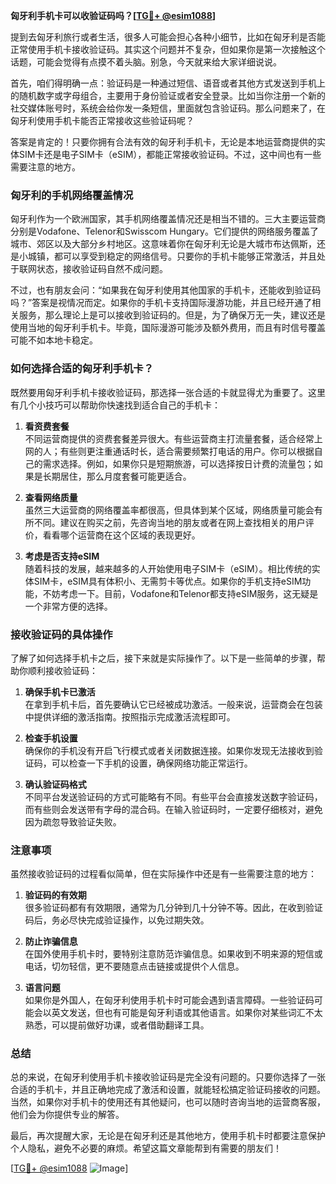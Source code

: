 **匈牙利手机卡可以收验证码吗？[[TG💪+ @esim1088](https://t.me/s/esim1088)]**

提到去匈牙利旅行或者生活，很多人可能会担心各种小细节，比如在匈牙利是否能正常使用手机卡接收验证码。其实这个问题并不复杂，但如果你是第一次接触这个话题，可能会觉得有点摸不着头脑。别急，今天就来给大家详细说说。

首先，咱们得明确一点：验证码是一种通过短信、语音或者其他方式发送到手机上的随机数字或字母组合，主要用于身份验证或者安全登录。比如当你注册一个新的社交媒体账号时，系统会给你发一条短信，里面就包含验证码。那么问题来了，在匈牙利使用手机卡能否正常接收这些验证码呢？

答案是肯定的！只要你拥有合法有效的匈牙利手机卡，无论是本地运营商提供的实体SIM卡还是电子SIM卡（eSIM），都能正常接收验证码。不过，这中间也有一些需要注意的地方。

### 匈牙利的手机网络覆盖情况

匈牙利作为一个欧洲国家，其手机网络覆盖情况还是相当不错的。三大主要运营商分别是Vodafone、Telenor和Swisscom Hungary。它们提供的网络服务覆盖了城市、郊区以及大部分乡村地区。这意味着你在匈牙利无论是大城市布达佩斯，还是小城镇，都可以享受到稳定的网络信号。只要你的手机卡能够正常激活，并且处于联网状态，接收验证码自然不成问题。

不过，也有朋友会问：“如果我在匈牙利使用其他国家的手机卡，还能收到验证码吗？”答案是视情况而定。如果你的手机卡支持国际漫游功能，并且已经开通了相关服务，那么理论上是可以接收到验证码的。但是，为了确保万无一失，建议还是使用当地的匈牙利手机卡。毕竟，国际漫游可能涉及额外费用，而且有时信号覆盖可能不如本地卡稳定。

### 如何选择合适的匈牙利手机卡？

既然要用匈牙利手机卡接收验证码，那选择一张合适的卡就显得尤为重要了。这里有几个小技巧可以帮助你快速找到适合自己的手机卡：

1. **看资费套餐**  
   不同运营商提供的资费套餐差异很大。有些运营商主打流量套餐，适合经常上网的人；有些则更注重通话时长，适合需要频繁打电话的用户。你可以根据自己的需求选择。例如，如果你只是短期旅游，可以选择按日计费的流量包；如果是长期居住，那么月度套餐可能更适合。

2. **查看网络质量**  
   虽然三大运营商的网络覆盖率都很高，但具体到某个区域，网络质量可能会有所不同。建议在购买之前，先咨询当地的朋友或者在网上查找相关的用户评价，看看哪个运营商在这个区域的表现更好。

3. **考虑是否支持eSIM**  
   随着科技的发展，越来越多的人开始使用电子SIM卡（eSIM）。相比传统的实体SIM卡，eSIM具有体积小、无需剪卡等优点。如果你的手机支持eSIM功能，不妨考虑一下。目前，Vodafone和Telenor都支持eSIM服务，这无疑是一个非常方便的选择。

### 接收验证码的具体操作

了解了如何选择手机卡之后，接下来就是实际操作了。以下是一些简单的步骤，帮助你顺利接收验证码：

1. **确保手机卡已激活**  
   在拿到手机卡后，首先要确认它已经被成功激活。一般来说，运营商会在包装中提供详细的激活指南。按照指示完成激活流程即可。

2. **检查手机设置**  
   确保你的手机没有开启飞行模式或者关闭数据连接。如果你发现无法接收到验证码，可以检查一下手机的设置，确保网络功能正常运行。

3. **确认验证码格式**  
   不同平台发送验证码的方式可能略有不同。有些平台会直接发送数字验证码，而有些则会发送带有字母的混合码。在输入验证码时，一定要仔细核对，避免因为疏忽导致验证失败。

### 注意事项

虽然接收验证码的过程看似简单，但在实际操作中还是有一些需要注意的地方：

1. **验证码的有效期**  
   很多验证码都有有效期限，通常为几分钟到几十分钟不等。因此，在收到验证码后，务必尽快完成验证操作，以免过期失效。

2. **防止诈骗信息**  
   在国外使用手机卡时，要特别注意防范诈骗信息。如果收到不明来源的短信或电话，切勿轻信，更不要随意点击链接或提供个人信息。

3. **语言问题**  
   如果你是外国人，在匈牙利使用手机卡时可能会遇到语言障碍。一些验证码可能会以英文发送，但也有可能是匈牙利语或其他语言。如果你对某些词汇不太熟悉，可以提前做好功课，或者借助翻译工具。

### 总结

总的来说，在匈牙利使用手机卡接收验证码是完全没有问题的。只要你选择了一张合适的手机卡，并且正确地完成了激活和设置，就能轻松搞定验证码接收的问题。当然，如果你对手机卡的使用还有其他疑问，也可以随时咨询当地的运营商客服，他们会为你提供专业的解答。

最后，再次提醒大家，无论是在匈牙利还是其他地方，使用手机卡时都要注意保护个人隐私，避免不必要的麻烦。希望这篇文章能帮到有需要的朋友们！

[[TG💪+ @esim1088](https://t.me/s/esim1088) ![Image](https://i.postimg.cc/4NQfJmqS/Snipaste-2025-05-13-00-14-12.png)]